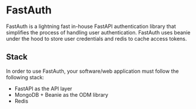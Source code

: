 # FastAuth

FastAuth is a lightning fast in-house FastAPI authentication library that simplifies the process of handling user authentication. FastAuth uses beanie under the hood to store user credentials and redis to cache access tokens.

## Stack

In order to use FastAuth, your software/web application must follow the following stack:

- FastAPI as the API layer
- MongoDB + Beanie as the ODM library
- Redis
